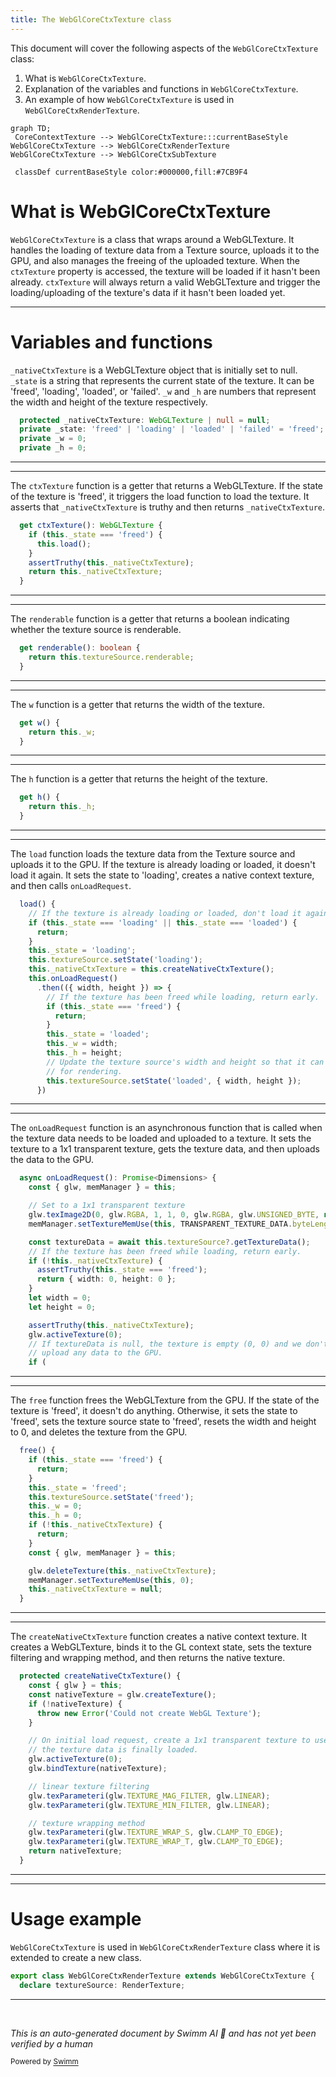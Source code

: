 ```yaml
---
title: The WebGlCoreCtxTexture class
---
```

This document will cover the following aspects of the `WebGlCoreCtxTexture` class:

1. What is `WebGlCoreCtxTexture`.
2. Explanation of the variables and functions in `WebGlCoreCtxTexture`.
3. An example of how `WebGlCoreCtxTexture` is used in `WebGlCoreCtxRenderTexture`.

```mermaid
graph TD;
 CoreContextTexture --> WebGlCoreCtxTexture:::currentBaseStyle
WebGlCoreCtxTexture --> WebGlCoreCtxRenderTexture
WebGlCoreCtxTexture --> WebGlCoreCtxSubTexture

 classDef currentBaseStyle color:#000000,fill:#7CB9F4
```

# What is WebGlCoreCtxTexture

`WebGlCoreCtxTexture` is a class that wraps around a WebGLTexture. It handles the loading of texture data from a Texture source, uploads it to the GPU, and also manages the freeing of the uploaded texture. When the `ctxTexture` property is accessed, the texture will be loaded if it hasn't been already. `ctxTexture` will always return a valid WebGLTexture and trigger the loading/uploading of the texture's data if it hasn't been loaded yet.

<SwmSnippet path="/src/core/renderers/webgl/WebGlCoreCtxTexture.ts" line="43">

---

# Variables and functions

`_nativeCtxTexture` is a WebGLTexture object that is initially set to null. `_state` is a string that represents the current state of the texture. It can be 'freed', 'loading', 'loaded', or 'failed'. `_w` and `_h` are numbers that represent the width and height of the texture respectively.

```typescript
  protected _nativeCtxTexture: WebGLTexture | null = null;
  private _state: 'freed' | 'loading' | 'loaded' | 'failed' = 'freed';
  private _w = 0;
  private _h = 0;
```

---

</SwmSnippet>

<SwmSnippet path="/src/core/renderers/webgl/WebGlCoreCtxTexture.ts" line="56">

---

The `ctxTexture` function is a getter that returns a WebGLTexture. If the state of the texture is 'freed', it triggers the load function to load the texture. It asserts that `_nativeCtxTexture` is truthy and then returns `_nativeCtxTexture`.

```typescript
  get ctxTexture(): WebGLTexture {
    if (this._state === 'freed') {
      this.load();
    }
    assertTruthy(this._nativeCtxTexture);
    return this._nativeCtxTexture;
  }
```

---

</SwmSnippet>

<SwmSnippet path="/src/core/renderers/webgl/WebGlCoreCtxTexture.ts" line="64">

---

The `renderable` function is a getter that returns a boolean indicating whether the texture source is renderable.

```typescript
  get renderable(): boolean {
    return this.textureSource.renderable;
  }
```

---

</SwmSnippet>

<SwmSnippet path="/src/core/renderers/webgl/WebGlCoreCtxTexture.ts" line="68">

---

The `w` function is a getter that returns the width of the texture.

```typescript
  get w() {
    return this._w;
  }
```

---

</SwmSnippet>

<SwmSnippet path="/src/core/renderers/webgl/WebGlCoreCtxTexture.ts" line="72">

---

The `h` function is a getter that returns the height of the texture.

```typescript
  get h() {
    return this._h;
  }
```

---

</SwmSnippet>

<SwmSnippet path="/src/core/renderers/webgl/WebGlCoreCtxTexture.ts" line="85">

---

The `load` function loads the texture data from the Texture source and uploads it to the GPU. If the texture is already loading or loaded, it doesn't load it again. It sets the state to 'loading', creates a native context texture, and then calls `onLoadRequest`.

```typescript
  load() {
    // If the texture is already loading or loaded, don't load it again.
    if (this._state === 'loading' || this._state === 'loaded') {
      return;
    }
    this._state = 'loading';
    this.textureSource.setState('loading');
    this._nativeCtxTexture = this.createNativeCtxTexture();
    this.onLoadRequest()
      .then(({ width, height }) => {
        // If the texture has been freed while loading, return early.
        if (this._state === 'freed') {
          return;
        }
        this._state = 'loaded';
        this._w = width;
        this._h = height;
        // Update the texture source's width and height so that it can be used
        // for rendering.
        this.textureSource.setState('loaded', { width, height });
      })
```

---

</SwmSnippet>

<SwmSnippet path="/src/core/renderers/webgl/WebGlCoreCtxTexture.ts" line="120">

---

The `onLoadRequest` function is an asynchronous function that is called when the texture data needs to be loaded and uploaded to a texture. It sets the texture to a 1x1 transparent texture, gets the texture data, and then uploads the data to the GPU.

```typescript
  async onLoadRequest(): Promise<Dimensions> {
    const { glw, memManager } = this;

    // Set to a 1x1 transparent texture
    glw.texImage2D(0, glw.RGBA, 1, 1, 0, glw.RGBA, glw.UNSIGNED_BYTE, null);
    memManager.setTextureMemUse(this, TRANSPARENT_TEXTURE_DATA.byteLength);

    const textureData = await this.textureSource?.getTextureData();
    // If the texture has been freed while loading, return early.
    if (!this._nativeCtxTexture) {
      assertTruthy(this._state === 'freed');
      return { width: 0, height: 0 };
    }
    let width = 0;
    let height = 0;

    assertTruthy(this._nativeCtxTexture);
    glw.activeTexture(0);
    // If textureData is null, the texture is empty (0, 0) and we don't need to
    // upload any data to the GPU.
    if (
```

---

</SwmSnippet>

<SwmSnippet path="/src/core/renderers/webgl/WebGlCoreCtxTexture.ts" line="219">

---

The `free` function frees the WebGLTexture from the GPU. If the state of the texture is 'freed', it doesn't do anything. Otherwise, it sets the state to 'freed', sets the texture source state to 'freed', resets the width and height to 0, and deletes the texture from the GPU.

```typescript
  free() {
    if (this._state === 'freed') {
      return;
    }
    this._state = 'freed';
    this.textureSource.setState('freed');
    this._w = 0;
    this._h = 0;
    if (!this._nativeCtxTexture) {
      return;
    }
    const { glw, memManager } = this;

    glw.deleteTexture(this._nativeCtxTexture);
    memManager.setTextureMemUse(this, 0);
    this._nativeCtxTexture = null;
  }
```

---

</SwmSnippet>

<SwmSnippet path="/src/core/renderers/webgl/WebGlCoreCtxTexture.ts" line="247">

---

The `createNativeCtxTexture` function creates a native context texture. It creates a WebGLTexture, binds it to the GL context state, sets the texture filtering and wrapping method, and then returns the native texture.

```typescript
  protected createNativeCtxTexture() {
    const { glw } = this;
    const nativeTexture = glw.createTexture();
    if (!nativeTexture) {
      throw new Error('Could not create WebGL Texture');
    }

    // On initial load request, create a 1x1 transparent texture to use until
    // the texture data is finally loaded.
    glw.activeTexture(0);
    glw.bindTexture(nativeTexture);

    // linear texture filtering
    glw.texParameteri(glw.TEXTURE_MAG_FILTER, glw.LINEAR);
    glw.texParameteri(glw.TEXTURE_MIN_FILTER, glw.LINEAR);

    // texture wrapping method
    glw.texParameteri(glw.TEXTURE_WRAP_S, glw.CLAMP_TO_EDGE);
    glw.texParameteri(glw.TEXTURE_WRAP_T, glw.CLAMP_TO_EDGE);
    return nativeTexture;
  }
```

---

</SwmSnippet>

<SwmSnippet path="/src/core/renderers/webgl/WebGlCoreCtxRenderTexture.ts" line="27">

---

# Usage example

`WebGlCoreCtxTexture` is used in `WebGlCoreCtxRenderTexture` class where it is extended to create a new class.

```typescript
export class WebGlCoreCtxRenderTexture extends WebGlCoreCtxTexture {
  declare textureSource: RenderTexture;
```

---

</SwmSnippet>

&nbsp;

*This is an auto-generated document by Swimm AI 🌊 and has not yet been verified by a human*

<SwmMeta version="3.0.0" repo-id="Z2l0aHViJTNBJTNBcmVuZGVyZXIlM0ElM0FTd2ltbS1EZW1v" repo-name="renderer" doc-type="class"><sup>Powered by [Swimm](/)</sup></SwmMeta>
